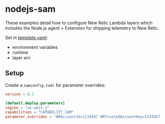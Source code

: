 # nodejs-sam

These examples detail how to configure New Relic Lambda layers which includes the Node.js agent + Extension for shipping telemetry to New Relic.

Set in [template.yaml](./template.yaml):

- environment variables
- runtime
- layer arn

## Setup

Create a `samconfig.toml` for parameter overrides:

```toml
version = 0.1

[default.deploy.parameters]
region = "us-west-2"
capabilities = "CAPABILITY_IAM"
parameter_overrides = "NRAccountId=1234567 NRTrustedAccountKey=1234567 SecretsManagerSecretName=YOUR_SECRET_NAME"
```
